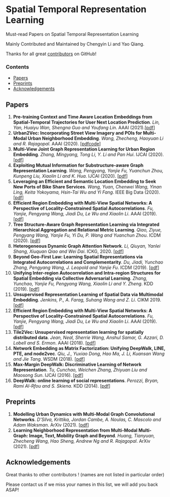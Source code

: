 # Spatial Temporal Representation Learning
Must-read Papers on Spatial Temporal Representation Learning

Mainly Contributed and Maintained by Chengyin Li and Yao Qiang.

Thanks for all great [contributors](#acknowledgements) on GitHub!

### Contents

* [Papers](#papers)
* [Preprints](#preprints)
* [Acknowledgements](#acknowledgements)


## Papers

1. **Pre-training Context and Time Aware Location Embeddings from Spatial-Temporal Trajectories for User Next Location Prediction**. *Lin, Yan, Huaiyu Wan, Shengna Guo and Youfang Lin*. AAAI (2021).[[pdf](http://faculty.bjtu.edu.cn/media/rte/file/2021/2/1/1612145733.pdf)]
2. **Urban2Vec: Incorporating Street View Imagery and POIs for Multi-Modal Urban Neighborhood Embedding**. *Wang, Zhecheng, Haoyuan Li and R. Rajagopal*. AAAI (2020). [[pdf](https://arxiv.org/pdf/2001.11101.pdf)[code](https://github.com/mingyangzhang/mv-region-embedding.git)]
3.  **Multi-View Joint Graph Representation Learning for Urban Region Embedding**. *Zhang, Mingyang, Tong Li, Y. Li and Pan Hui*. IJCAI (2020). [[pdf](https://www.ijcai.org/proceedings/2020/0611.pdf)]
4. **Exploiting Mutual Information for Substructure-aware Graph Representation Learning**. *Wang, Pengyang, Yanjie Fu, Yuanchun Zhou, Kunpeng Liu, Xiaolin Li and K. Hua*. IJCAI (2020). [[pdf](https://www.ijcai.org/proceedings/2020/0472.pdf)]
5. **Leveraging an Efficient and Semantic Location Embedding to Seek New Ports of Bike Share Services**. *Wang, Yuan, Chenwei Wang, Yinan Ling, Keita Yokoyama, Hsin-Tai Wu and Yi Fang*. IEEE Big Data (2020). [[pdf](https://arxiv.org/pdf/2011.03158.pdf)]
6. **Efficient Region Embedding with Multi-View Spatial Networks: A Perspective of Locality-Constrained Spatial Autocorrelations**. *Fu, Yanjie, Pengyang Wang, Jiadi Du, Le Wu and Xiaolin Li*.  AAAI (2019). [[pdf](https://aaai.org/ojs/index.php/AAAI/article/download/3879/3757)]
7. **Tree Structure-Aware Graph Representation Learning via Integrated Hierarchical Aggregation and Relational Metric Learning**. *Qiao, Ziyue, Pengyang Wang, Yanjie Fu, Yi Du, P. Wang and Yuanchun Zhou*. ICDM (2020). [[pdf](http://arxiv.org/pdf/2008.10003)]
8. **Heterogeneous Dynamic Graph Attention Network**. *Li, Qiuyan, Yanlei Shang, Xiuquan Qiao and Wei Dai*. ICKG, 2020. [[pdf](https://ieeexplore.ieee.org/document/9194495)]
9. **Beyond Geo-First Law: Learning Spatial Representations via Integrated Autocorrelations and Complementarity**. *Du, Jiadi, Yunchao Zhang, Pengyang Wang, J. Leopold and Yanjie Fu*. ICDM (2019). [[pdf](https://ieeexplore.ieee.org/document/8970913)]
10. **Unifying Inter-region Autocorrelation and Intra-region Structures for Spatial Embedding via Collective Adversarial Learning**. *Zhang, Yunchao, Yanjie Fu, Pengyang Wang, Xiaolin Li and Y. Zheng*. KDD (2019). [[pdf](http://urban-computing.com/pdf/yunchao.pdf)] 
11. **Unsupervised Representation Learning of Spatial Data via Multimodal Embedding**. *Jenkins, P., A. Farag, Suhang Wang and Z. Li*. CIKM 2019. [[pdf](https://dl.acm.org/doi/pdf/10.1145/3357384.3358001)]
12. **Efficient Region Embedding with Multi-View Spatial Networks: A Perspective of Locality-Constrained Spatial Autocorrelations**. *Fu, Yanjie, Pengyang Wang, Jiadi Du, Le Wu and Xiaolin Li*.  AAAI (2019). [[pdf](https://aaai.org/ojs/index.php/AAAI/article/download/3879/3757)]
13. **Tile2Vec: Unsupervised representation learning for spatially distributed data**. *Jean, Neal, Sherrie Wang, Anshul Samar, G. Azzari, D. Lobell and S. Ermon*. AAAI (2018). [[pdf](https://arxiv.org/pdf/1805.02855.pdf)]
14. **Network Embedding as Matrix Factorization: Unifying DeepWalk, LINE, PTE, and node2vec**. *Qiu, J., Yuxiao Dong, Hao Ma, J. Li, Kuansan Wang and Jie Tang*. WSDM (2018). [[pdf](https://arxiv.org/pdf/1710.02971.pdf)]
15. **Max-Margin DeepWalk: Discriminative Learning of Network Representation**. *Tu, Cunchao, Weichen Zhang, Zhiyuan Liu and Maosong Sun*. IJCAI (2016). [[pdf](https://www.ijcai.org/Proceedings/16/Papers/547.pdf)]
16. **DeepWalk: online learning of social representations**. *Perozzi, Bryan, Rami Al-Rfou and S. Skiena*.  KDD (2014). [[pdf](https://arxiv.org/pdf/1403.6652.pdf)]

## Preprints
1. **Modelling Urban Dynamics with Multi-Modal Graph Convolutional Networks**. *D'Silva, Krittika, Jordan Cambe, A. Noulas, C. Mascolo and Adam Waksman*. ArXiv (2021). [[pdf](https://arxiv.org/pdf/2104.14633.pdf)]
2. **Learning Neighborhood Representation from Multi-Modal Multi-Graph: Image, Text, Mobility Graph and Beyond**. *Huang, Tianyuan, Zhecheng Wang, Hao Sheng, Andrew Ng and R. Rajagopal*. ArXiv (2021). [[pdf](https://arxiv.org/pdf/2105.02489.pdf)]

## Acknowledgements

Great thanks to other contributors ! (names are not listed in particular order)

Please contact us if we miss your names in this list, we will add you back ASAP!
